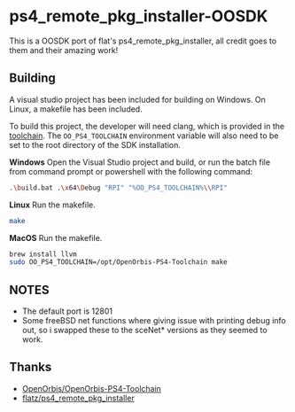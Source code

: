 # ps4_remote_pkg_installer-OOSDK

This is a OOSDK port of flat's ps4_remote_pkg_installer, all credit goes to them and their amazing work!

## Building

A visual studio project has been included for building on Windows. On Linux, a makefile has been included.

To build this project, the developer will need clang, which is provided in the [toolchain](https://github.com/OpenOrbis/OpenOrbis-PS4-Toolchain). The `OO_PS4_TOOLCHAIN` environment variable will also need to be set to the root directory of the SDK installation.

__Windows__
Open the Visual Studio project and build, or run the batch file from command prompt or powershell with the following command:

```bash
.\build.bat .\x64\Debug "RPI" "%OO_PS4_TOOLCHAIN%\\RPI"
```

__Linux__
Run the makefile.

```bash
make
```

__MacOS__
Run the makefile.

```bash
brew install llvm
sudo OO_PS4_TOOLCHAIN=/opt/OpenOrbis-PS4-Toolchain make
```

## NOTES

- The default port is 12801
- Some freeBSD net functions where giving issue with printing debug info out, so i swapped these to the sceNet* versions as they seemed to work.

## Thanks

- [OpenOrbis/OpenOrbis-PS4-Toolchain](https://github.com/OpenOrbis/OpenOrbis-PS4-Toolchain)
- [flatz/ps4_remote_pkg_installer](https://github.com/flatz/ps4_remote_pkg_installer)
